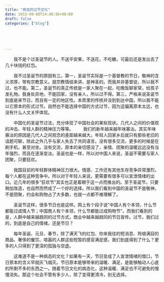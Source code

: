 ```yaml
---
title: "病态的过节文化"
date: 2015-09-08T14:48:56+08:00
draft: false
categories: ["blog"]





---
```


　　我不是个过圣诞节的人。不送平安果，不送花，不吃糖，可最后还是发出去了几十块钱的红包。

<!--more-->

　　我不过圣诞节的原因有三。第一，圣诞节实际是一个基督教的节日，敬神的含义浓厚，带有宗教意义。就宗教情结来讲，是神圣的。而我并非基督徒，所以我不过，也不能。第二，圣诞节的真正传统是一家人聚在一起，吃晚饭聊家常，给孩子发礼物。我身处异地，不能回家，没有亲人，所以过不得。第三，严格来说圣诞节到底是来节日，而且有一定的地区性。本质里的传统并没到到达中国，所以我不能以它原本的形式过节。自然也不能选择中国的方式过节，因为这偏离原本太远，也没有什么人文关怀体现。

　　中国化的圣诞节过法，充分体现了中国社会的某些现状。几代人之间的价值观的冲击、年轻人群的精神压力等等。
　　我们的新年越来越年味寡淡。其实年味寡淡的原因是几代人之间观念的差距越来越大。年轻人回家乡后就只有那些老旧的话题可聊，除此之外几乎与家人失去了共同语言。没有很多交流，更多的时候是在刷手机，甚至对坐。没有交流，原本的亲切感没了，亲情、团聚的温暖远远没有当年强烈，而且在逐渐变淡。圣诞也是一样，所以对中国人来说，圣诞不需要与家人团聚，只要狂欢。

　　我国目前的年轻群体精神压力很大。情感、工作还有其他生存竞争异常激烈，每个人都在这种竞争中。所以对于年轻人来说，更需要有很多可以宣泄情绪的出口。近几年的很多"狂欢节"其实也正是着眼于这一点而推出的。至于圣诞节，只要稍加改造，也自然而然成了一个好的选择。所以我们看到中国的圣诞节不是敬神，不是团聚，约会和购物占了大多数，也就一点都不难理解了。

　　圣诞节这样，很多节日也是这样。网上有个段子说"中国人有个本领，什么节都能过成情人节；中国商人有个本领，什么节都能过成购物节"。而我们看到的是，人群中越来越趋同的过节方式，商业中越来越趋同的节日宣传。过节，我们过的，到底是自己的情绪，还是节日？

　　每年圣诞、元旦、春节，除了满天飞的红包、你来我往的短消息、玲琅满目的商品、奢侈的餐饮、喧嚣的人群这些短暂的感官满足感，我们到底得到了什么？更多的人只得到了更深的孤独与空虚。

　　这难道不是一种病态的文化？如果有一天，节日变成了人宣泄情绪的借口，节日原本的含义早就灰飞烟灭。节日原本能够带来的温暖、满足，是能够触动人心底的所剩不多的东西之一。随着节日文化的病态化，这种温暖、满足也不可避免的慢慢消失。那这个社会不管有多少人，除了变得更清冷，别无选择。
　　
　　
　　
　　
　　
　　
